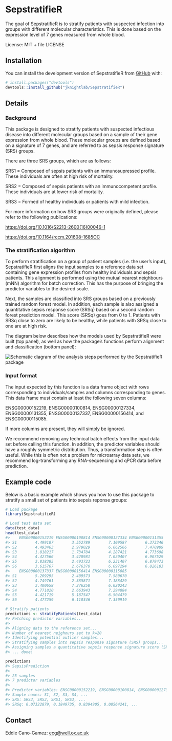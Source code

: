 
<!-- README.md is generated from README.Rmd. Please edit that file -->

# SepstratifieR

<!-- badges: start -->
<!-- badges: end -->

The goal of SepstratifieR is to stratify patients with suspected
infection into groups with different molecular characteristics. This is
done based on the expression level of 7 genes measured from whole blood.

License: MIT + file LICENSE

## Installation

You can install the development version of SepstratifieR from
[GitHub](https://github.com/) with:

``` r
# install.packages("devtools")
devtools::install_github("jknightlab/SepstratifieR")
```

## Details

### Background

This package is designed to stratify patients with suspected infectious
disease into different molecular groups based on a sample of their gene
expression from whole blood. These molecular groups are defined based on
a signature of 7 genes, and are referred to as sepsis response signature
(SRS) groups.

There are three SRS groups, which are as follows:

SRS1 = Composed of sepsis patients with an immunosupressed profile.
These individuals are often at high risk of mortality.

SRS2 = Composed of sepsis patients with an immunocompetent profile.
These individuals are at lower risk of mortality.

SRS3 = Formed of healthy individuals or patients with mild infection.

For more information on how SRS groups were originally defined, please
refer to the following publications:

<https://doi.org/10.1016/S2213-2600(16)00046-1>

<https://doi.org/10.1164/rccm.201608-1685OC>

### The stratification algorithm

To perform stratification on a group of patient samples (i.e. the user’s
input), SepstratifieR first aligns the input samples to a reference data
set containing gene expression profiles from healthy individuals and
sepsis patients. This alignment is performed using the mutual nearest
neighbours (mNN) algorithm for batch correction. This has the purpose of
bringing the predictor variables to the desired scale.

Next, the samples are classified into SRS groups based on a previously
trained random forest model. In addition, each sample is also assigned a
quantitative sepsis response score (SRSq) based on a second random
forest prediction model. This score (SRSq) goes from 0 to 1. Patients
with SRSq close to zero are likely to be healthy, while patients with
SRSq close to one are at high risk.

The diagram below describes how the models used by SepstratifieR were
built (top panel), as well as how the package’s functions perform
alignment and classification (bottom panel):

![Schematic diagram of the analysis steps performed by the SepstratifieR
package](./man/figures/README-method-diagram.png)

### Input format

The input expected by this function is a data frame object with rows
corresponding to individuals/samples and columns corresponding to genes.
This data frame must contain at least the following seven columns:

ENSG00000152219, ENSG00000100814, ENSG00000127334, ENSG00000131355,
ENSG00000137337, ENSG00000156414, and ENSG00000115085.

If more columns are present, they will simply be ignored.

We recommend removing any technical batch effects from the input data
set before calling this function. In addition, the predictor variables
should have a roughly symmetric distribution. Thus, a transformation
step is often useful. While this is often not a problem for microarray
data sets, we recommend log-transforming any RNA-sequencing and qPCR
data before prediction.

## Example code

Below is a basic example which shows you how to use this package to
stratify a small set of patients into sepsis reponse groups:

``` r
# Load package
library(SepstratifieR)

# Load test data set
data(test_data)
head(test_data)
#>    ENSG00000152219 ENSG00000100814 ENSG00000127334 ENSG00000131355
#> S1        4.499107        3.552789        7.109587        6.373346
#> S2        4.493463        2.979029        6.662566        7.470909
#> S3        1.818217        1.734784        4.287421        4.773698
#> S4        4.427566        3.428981        7.020407        6.907529
#> S5        3.838385        2.493723        6.231407        6.879473
#> S6        3.615767        2.676370        6.097294        6.826183
#>    ENSG00000137337 ENSG00000156414 ENSG00000115085
#> S1        5.209295        2.409573        7.580670
#> S2        4.749761        2.385871        7.188429
#> S3        3.400658        7.276258        6.020243
#> S4        4.771820        2.663943        7.294884
#> S5        4.421719        5.187547        6.504479
#> S6        4.477259        6.110346        7.350919

# Stratify patients
predictions <- stratifyPatients(test_data)
#> Fetching predictor variables...
#> 
#> Aligning data to the reference set...
#> Number of nearest neighours set to k=20
#> Identifying potential outlier samples...
#> Stratifying samples into sepsis response signature (SRS) groups...
#> Assigning samples a quantitative sepsis response signature score (SRSq)...
#> ... done!
```

``` r
predictions
#> SepsisPrediction
#> 
#> 25 samples
#> 7 predictor variables
#> 
#> Predictor variables: ENSG00000152219, ENSG00000100814, ENSG00000127334, ENSG00000131355, ...
#> Sample names: S1, S2, S3, S4, ...
#> SRS: SRS3, SRS3, SRS1, SRS3, ...
#> SRSq: 0.07322879, 0.1849735, 0.8394905, 0.08564241, ...
```

## Contact

Eddie Cano-Gamez: <ecg@well.ox.ac.uk>

